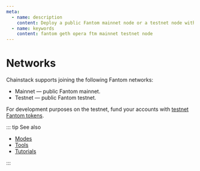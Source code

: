```yaml
---
meta:
  - name: description
    content: Deploy a public Fantom mainnet node or a testnet node with the Chainstack managed blockchain services in minutes.
  - name: keywords
    content: fantom geth opera ftm mainnet testnet node
---
```


# Networks

Chainstack supports joining the following Fantom networks:

* Mainnet — public Fantom mainnet.
* Testnet — public Fantom testnet.

For development purposes on the testnet, fund your accounts with [testnet Fantom tokens](https://faucet.fantom.network/).

::: tip See also

* [Modes](/operations/fantom/modes)
* [Tools](/operations/fantom/tools)
* [Tutorials](/tutorials/fantom/)

:::
